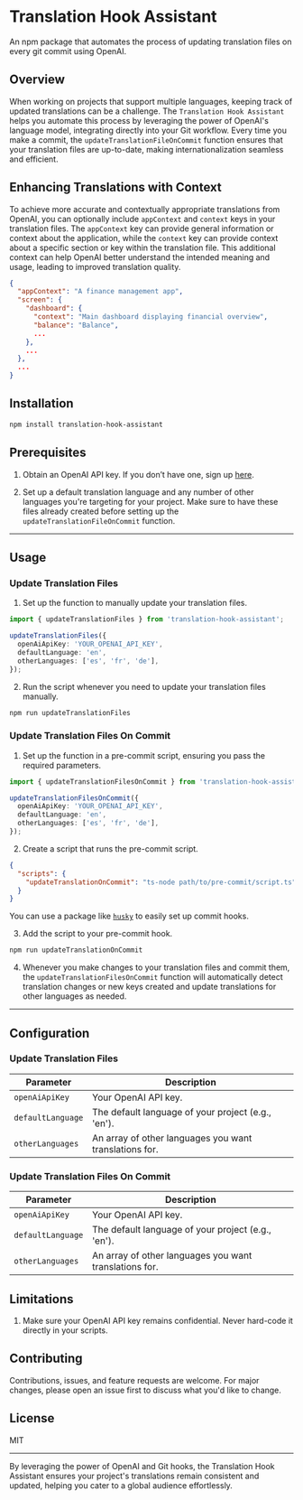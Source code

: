 # Translation Hook Assistant

An npm package that automates the process of updating translation files on every git commit using OpenAI.

## Overview

When working on projects that support multiple languages, keeping track of updated translations can be a challenge. The `Translation Hook Assistant` helps you automate this process by leveraging the power of OpenAI's language model, integrating directly into your Git workflow. Every time you make a commit, the `updateTranslationFileOnCommit` function ensures that your translation files are up-to-date, making internationalization seamless and efficient.

## Enhancing Translations with Context

To achieve more accurate and contextually appropriate translations from OpenAI, you can optionally include `appContext` and `context` keys in your translation files. The `appContext` key can provide general information or context about the application, while the `context` key can provide context about a specific section or key within the translation file. This additional context can help OpenAI better understand the intended meaning and usage, leading to improved translation quality.

```json
{
  "appContext": "A finance management app",
  "screen": {
    "dashboard": {
      "context": "Main dashboard displaying financial overview",
      "balance": "Balance",
      ...
    },
    ...
  },
  ...
}
```

## Installation

```bash
npm install translation-hook-assistant
```

## Prerequisites

1. Obtain an OpenAI API key. If you don’t have one, sign up [here](https://beta.openai.com/signup/).

2. Set up a default translation language and any number of other languages you're targeting for your project. Make sure to have these files already created before setting up the `updateTranslationFileOnCommit` function.

---

## Usage

### Update Translation Files

1. Set up the function to manually update your translation files.

```typescript
import { updateTranslationFiles } from 'translation-hook-assistant';

updateTranslationFiles({
  openAiApiKey: 'YOUR_OPENAI_API_KEY',
  defaultLanguage: 'en',
  otherLanguages: ['es', 'fr', 'de'],
});
```

2. Run the script whenever you need to update your translation files manually.

```bash
npm run updateTranslationFiles
```

### Update Translation Files On Commit

1. Set up the function in a pre-commit script, ensuring you pass the required parameters.

```typescript
import { updateTranslationFilesOnCommit } from 'translation-hook-assistant';

updateTranslationFilesOnCommit({
  openAiApiKey: 'YOUR_OPENAI_API_KEY',
  defaultLanguage: 'en',
  otherLanguages: ['es', 'fr', 'de'],
});
```

2. Create a script that runs the pre-commit script.

```json
{
  "scripts": {
    "updateTranslationOnCommit": "ts-node path/to/pre-commit/script.ts"
  }
}
```

You can use a package like [`husky`](https://www.npmjs.com/package/husky) to easily set up commit hooks.

3. Add the script to your pre-commit hook.

```bash
npm run updateTranslationOnCommit
```

4. Whenever you make changes to your translation files and commit them, the `updateTranslationFilesOnCommit` function will automatically detect translation changes or new keys created and update translations for other languages as needed.

---

## Configuration

### Update Translation Files

| Parameter         | Description                                            |
| ----------------- | ------------------------------------------------------ |
| `openAiApiKey`    | Your OpenAI API key.                                   |
| `defaultLanguage` | The default language of your project (e.g., 'en').     |
| `otherLanguages`  | An array of other languages you want translations for. |

### Update Translation Files On Commit

| Parameter         | Description                                            |
| ----------------- | ------------------------------------------------------ |
| `openAiApiKey`    | Your OpenAI API key.                                   |
| `defaultLanguage` | The default language of your project (e.g., 'en').     |
| `otherLanguages`  | An array of other languages you want translations for. |

## Limitations

1. Make sure your OpenAI API key remains confidential. Never hard-code it directly in your scripts.

## Contributing

Contributions, issues, and feature requests are welcome. For major changes, please open an issue first to discuss what you'd like to change.

## License

MIT

---

By leveraging the power of OpenAI and Git hooks, the Translation Hook Assistant ensures your project's translations remain consistent and updated, helping you cater to a global audience effortlessly.

